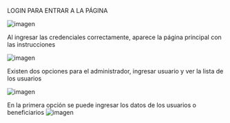 LOGIN PARA ENTRAR A LA PÁGINA

![imagen](https://github.com/user-attachments/assets/d4b8b322-d549-4d38-b243-103c5d697408)


Al ingresar las credenciales correctamente, aparece la página principal con las instrucciones 

![imagen](https://github.com/user-attachments/assets/86ab4bad-91d1-4708-921a-21d1eef1754d)


Existen dos opciones para el administrador, ingresar usuario y ver la lista de los usuarios 

![imagen](https://github.com/user-attachments/assets/e5b96ac9-1f83-45a4-b1c6-b048148082f4)

En la primera opción se puede ingresar los datos de los usuarios o beneficiarios 
![imagen](https://github.com/user-attachments/assets/e7ef3ee9-6316-4d64-aef0-02575493f781)

